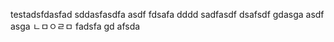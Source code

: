 testadsfdasfad sddasfasdfa
asdf
fdsafa
dddd
sadfasdf
dsafsdf
gdasga
asdf
asga
ㄴㅁㅇㄹㅁ
fadsfa
gd
afsda
